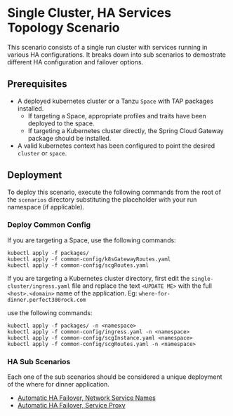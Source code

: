 # Single Cluster, HA Services Topology Scenario


This scenario consists of a single run cluster with services running in various HA configurations.  It breaks down into 
sub scenarios to demostrate different HA configuration and failover options.

## Prerequisites

- A deployed kubernetes cluster or a Tanzu `Space` with TAP packages installed.
  - If targeting a Space, appropriate profiles and traits have been deployed to the space.
  - If targeting a Kubernetes cluster directly, the Spring Cloud Gateway package should be installed.
- A valid kubernetes context has been configured to point the desired `cluster` or `space`. 

## Deployment

To deploy this scenario, execute the following commands from the root of the `scenarios` directory substituting the <namepspace> placeholder with your 
run namespace (if applicable).


### Deploy Common Config

If you are targeting a Space, use the following commands:

```
kubectl apply -f packages/
kubectl apply -f common-config/k8sGatewayRoutes.yaml
kubectl apply -f common-config/scgRoutes.yaml
```

If you are targeting a Kubernetes cluster directory, first edit the `single-cluster/ingress.yaml` file and replace the text `<UPDATE ME>` with the full `<host>.<domain>` 
name of the application.  Eg: `where-for-dinner.perfect300rock.com`

use the following commands:

```
kubectl apply -f packages/ -n <namespace>
kubectl apply -f common-config/ingress.yaml -n <namespace>
kubectl apply -f common-config/scgInstance.yaml <namespace>
kubectl apply -f common-config/scgRoutes.yaml -n <namespace>
```

### HA Sub Scenarios

Each one of the sub scenarios should be considered a unique deployment of the where for dinner application.


- [Automatic HA Failover, Network Service Names](auto-failover-network-names.md)
- [Automatic HA Failover, Service Proxy](auto-failover-service-proxy.md)

